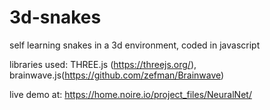 # 3d-snakes
self learning snakes in a 3d environment, coded in javascript

libraries used: THREE.js (https://threejs.org/), brainwave.js(https://github.com/zefman/Brainwave)

live demo at: https://home.noire.io/project_files/NeuralNet/